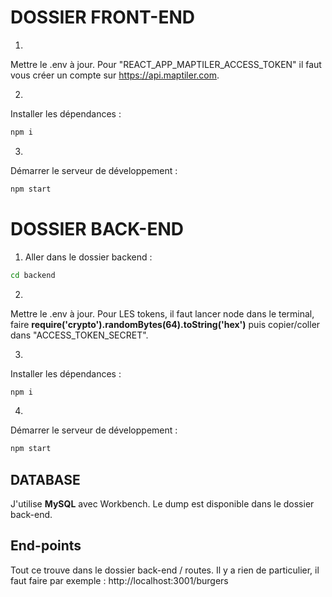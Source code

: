# DOSSIER FRONT-END

1.

Mettre le .env à jour. Pour "REACT_APP_MAPTILER_ACCESS_TOKEN" il faut vous créer un compte sur https://api.maptiler.com.

2.

Installer les dépendances :
```bash
npm i
```

3.

Démarrer le serveur de développement :
```bash
npm start
```

# DOSSIER BACK-END

1. Aller dans le dossier backend :

```bash
cd backend
```

2.

Mettre le .env à jour. Pour LES tokens, il faut lancer node dans le terminal, faire **require('crypto').randomBytes(64).toString('hex')** puis copier/coller dans "ACCESS_TOKEN_SECRET".

3.

Installer les dépendances :
```bash
npm i
```

4.

Démarrer le serveur de développement :
```bash
npm start
```

## DATABASE

J'utilise **MySQL** avec Workbench. Le dump est disponible dans le dossier back-end.

## End-points

Tout ce trouve dans le dossier back-end / routes. Il y a rien de particulier, il faut faire par exemple : http://localhost:3001/burgers
